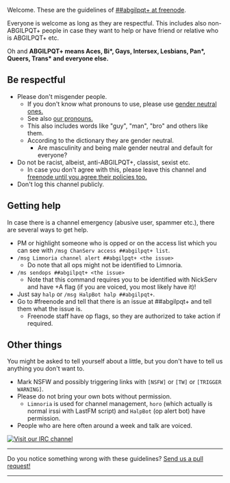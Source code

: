 <!DOCTYPE html>
<html>
<head>
<meta charset="UTF-8" />
<!-- <meta http-equiv="refresh" content="60" /> -->
<meta name="description" content="Code of Conduct and guidelines of ##abgilpqt+ at freenode" />
<meta name="keywords" content="Aces Bi* Gay Gays Intersex Lesbian Lesbians Pan* Queer Trans* IRC freenode LGBTIQ ABGILPQT ABGILPQT+ LGBTIQ+" />
<meta name="author" content="##abgilpqt+ ops" />
<link rel="canonical" href="https://abgilpqt.github.io/">
<title>
\#\#abgilpqt+ at freenode
</title>
<link rel="stylesheet" type="text/css" href="css.css" />
</head>
<body>

Welcome. These are the guidelines of [\#\#abgilpqt+ at freenode](ircs://chat.freenode.net:6697/##abgilpqt+).

Everyone is welcome as long as they are respectful. This includes also 
non-ABGILPQT+ people in case they want to help or have friend or relative 
who is ABGILPQT+ etc.

Oh and **ABGILPQT+ means Aces, Bi\*, Gays, Intersex, Lesbians, Pan\*, Queers, Trans\* and everyone else.**

## Be respectful

* Please don't misgender people.
    * If you don't know what pronouns to use, please use [gender neutral ones.](http://en.wikipedia.org/wiki/Gender-specific_and_gender-neutral_pronouns#Alternatives_to_generic_he)
    * See also [our pronouns.](https://etherpad.fr/p/pronouns_abgilpqt+)
    * This also includes words like "guy", "man", "bro" and others like them.
    * According to the dictionary they are gender neutral.
        * Are masculinity and being male gender neutral and default for 
        everyone?
* Do not be racist, albeist, anti-ABGILPQT+, classist, sexist etc.
    * In case you don't agree with this, please leave this channel and 
    [freenode until you agree their policies too.](http://freenode.net/policy.shtml#offtopic)
* Don't log this channel publicly. 

## Getting help

In case there is a channel emergency (abusive user, spammer etc.), there are 
several ways to get help.

* PM or highlight someone who is opped or on the access list which you 
can see with `/msg ChanServ access ##abgilpqt+ list`.
* `/msg Limnoria channel alert ##abgilpqt+ <the issue>`
    * Do note that all ops might not be identified to Limnoria.
* `/ms sendops ##abgilpqt+ <the issue>`
    * Note that this command requires you to be identified with NickServ
      and have +A flag (if you are voiced, you most likely have it)!
* Just say `halp` or `/msg HalpBot halp ##abgilpqt+`.
* Go to #freenode and tell that there is an issue at ##abgilpqt+ and tell 
them what the issue is.
    * Freenode staff have op flags, so they are authorized to 
    take action if required.

## Other things

You might be asked to tell yourself about a little, but you don't have to 
tell us anything you don't want to.

* Mark NSFW and possibly triggering links with `[NSFW]` or `[TW]` or 
`[TRIGGER WARNING]`.
* Please do not bring your own bots without permission.
    * `Limnoria` is used for channel management, `horo` (which actually 
    is normal irssi with LastFM script) and `HalpBot` (op alert bot) 
    have permission.
* People who are here often around a week and talk are voiced.

[![Visit our IRC channel](https://kiwiirc.com/buttons/chat.freenode.net/%23abgilpqt%2B.png)](https://kiwiirc.com/client/chat.freenode.net:+6697/##abgilpqt+)

* * * * *

Do you notice something wrong with these guidelines? [Send us a pull request!](https://github.com/abgilpqt/abgilpqt.github.io/blob/master/index.html.md)

* * * * *

</body>
</html>
<!-- vim : set ft=markdown-->
